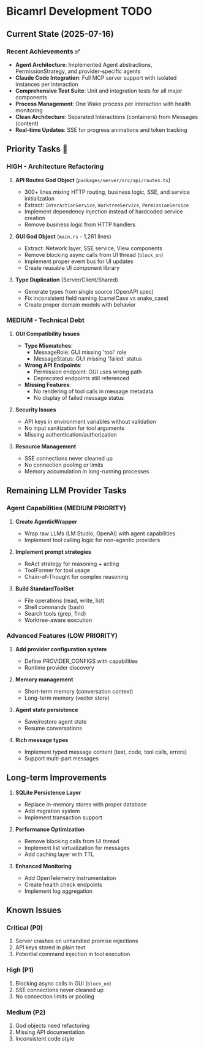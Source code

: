 # Bicamrl Development TODO

## Current State (2025-07-16)

### Recent Achievements ✅
- **Agent Architecture**: Implemented Agent abstractions, PermissionStrategy, and provider-specific agents
- **Claude Code Integration**: Full MCP server support with isolated instances per interaction
- **Comprehensive Test Suite**: Unit and integration tests for all major components
- **Process Management**: One Wake process per interaction with health monitoring
- **Clean Architecture**: Separated Interactions (containers) from Messages (content)
- **Real-time Updates**: SSE for progress animations and token tracking

## Priority Tasks 🚀

### HIGH - Architecture Refactoring

1. **API Routes God Object** (`packages/server/src/api/routes.ts`)
   - 300+ lines mixing HTTP routing, business logic, SSE, and service initialization
   - Extract: `InteractionService`, `WorktreeService`, `PermissionService`
   - Implement dependency injection instead of hardcoded service creation
   - Remove business logic from HTTP handlers

2. **GUI God Object** (`main.rs` - 1,261 lines)
   - Extract: Network layer, SSE service, View components
   - Remove blocking async calls from UI thread (`block_on`)
   - Implement proper event bus for UI updates
   - Create reusable UI component library

3. **Type Duplication** (Server/Client/Shared)
   - Generate types from single source (OpenAPI spec)
   - Fix inconsistent field naming (camelCase vs snake_case)
   - Create proper domain models with behavior

### MEDIUM - Technical Debt

1. **GUI Compatibility Issues**
   - **Type Mismatches**:
     - MessageRole: GUI missing 'tool' role
     - MessageStatus: GUI missing 'failed' status
   - **Wrong API Endpoints**:
     - Permission endpoint: GUI uses wrong path
     - Deprecated endpoints still referenced
   - **Missing Features**:
     - No rendering of tool calls in message metadata
     - No display of failed message status

2. **Security Issues**
   - API keys in environment variables without validation
   - No input sanitization for tool arguments
   - Missing authentication/authorization

3. **Resource Management**
   - SSE connections never cleaned up
   - No connection pooling or limits
   - Memory accumulation in long-running processes

## Remaining LLM Provider Tasks

### Agent Capabilities (MEDIUM PRIORITY)
1. **Create AgenticWrapper**
   - Wrap raw LLMs (LM Studio, OpenAI) with agent capabilities
   - Implement tool calling logic for non-agentic providers

2. **Implement prompt strategies**
   - ReAct strategy for reasoning + acting
   - ToolFormer for tool usage
   - Chain-of-Thought for complex reasoning

3. **Build StandardToolSet**
   - File operations (read, write, list)
   - Shell commands (bash)
   - Search tools (grep, find)
   - Worktree-aware execution

### Advanced Features (LOW PRIORITY)
1. **Add provider configuration system**
   - Define PROVIDER_CONFIGS with capabilities
   - Runtime provider discovery

2. **Memory management**
   - Short-term memory (conversation context)
   - Long-term memory (vector store)

3. **Agent state persistence**
   - Save/restore agent state
   - Resume conversations

4. **Rich message types**
   - Implement typed message content (text, code, tool calls, errors)
   - Support multi-part messages

## Long-term Improvements

1. **SQLite Persistence Layer**
   - Replace in-memory stores with proper database
   - Add migration system
   - Implement transaction support

2. **Performance Optimization**
   - Remove blocking calls from UI thread
   - Implement list virtualization for messages
   - Add caching layer with TTL

3. **Enhanced Monitoring**
   - Add OpenTelemetry instrumentation
   - Create health check endpoints
   - Implement log aggregation

## Known Issues

### Critical (P0)
1. Server crashes on unhandled promise rejections
2. API keys stored in plain text
3. Potential command injection in tool execution

### High (P1)
1. Blocking async calls in GUI (`block_on`)
2. SSE connections never cleaned up
3. No connection limits or pooling

### Medium (P2)
1. God objects need refactoring
2. Missing API documentation
3. Inconsistent code style